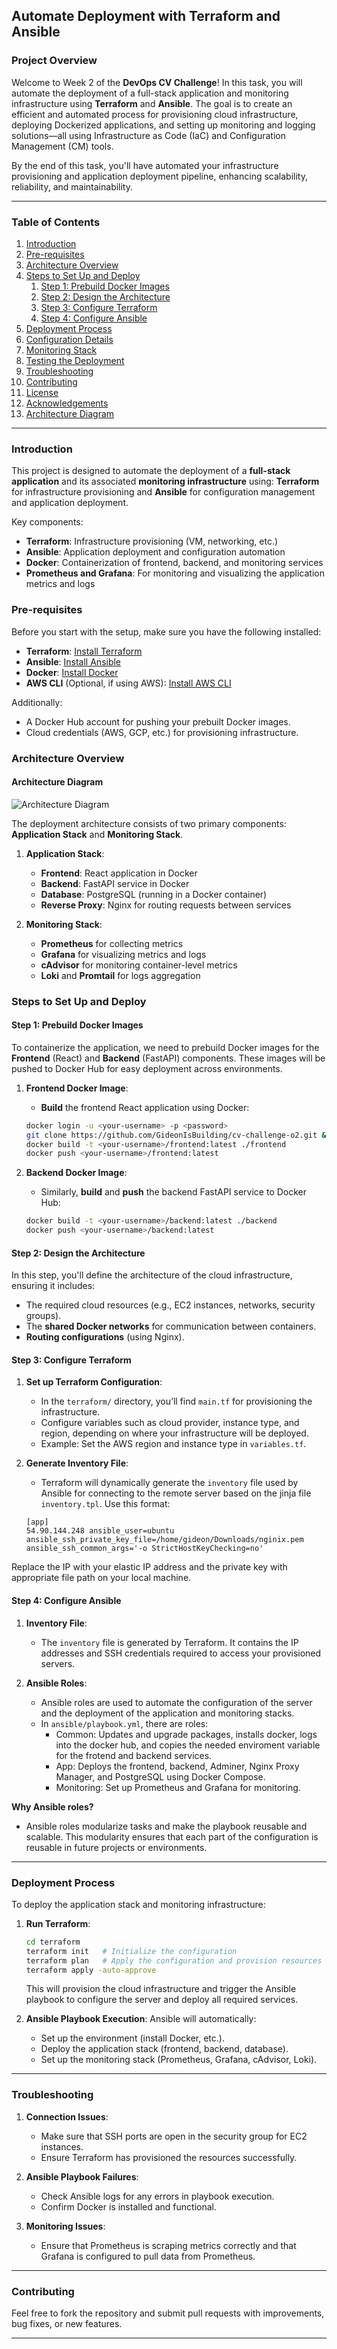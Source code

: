 ## Automate Deployment with Terraform and Ansible

### **Project Overview**

Welcome to Week 2 of the **DevOps CV Challenge**! In this task, you will automate the deployment of a full-stack application and monitoring infrastructure using **Terraform** and **Ansible**. The goal is to create an efficient and automated process for provisioning cloud infrastructure, deploying Dockerized applications, and setting up monitoring and logging solutions—all using Infrastructure as Code (IaC) and Configuration Management (CM) tools.

By the end of this task, you'll have automated your infrastructure provisioning and application deployment pipeline, enhancing scalability, reliability, and maintainability.

---

### **Table of Contents**
1. [Introduction](#introduction)
2. [Pre-requisites](#pre-requisites)
3. [Architecture Overview](#architecture-overview)
4. [Steps to Set Up and Deploy](#steps-to-set-up-and-deploy)
   1. [Step 1: Prebuild Docker Images](#step-1-prebuild-docker-images)
   2. [Step 2: Design the Architecture](#step-2-design-the-architecture)
   3. [Step 3: Configure Terraform](#step-3-configure-terraform)
   4. [Step 4: Configure Ansible](#step-4-configure-ansible)
5. [Deployment Process](#deployment-process)
6. [Configuration Details](#configuration-details)
7. [Monitoring Stack](#monitoring-stack)
8. [Testing the Deployment](#testing-the-deployment)
9. [Troubleshooting](#troubleshooting)
10. [Contributing](#contributing)
11. [License](#license)
12. [Acknowledgements](#acknowledgements)
13. [Architecture Diagram](#architecture-diagram)

---

### **Introduction**

This project is designed to automate the deployment of a **full-stack application** and its associated **monitoring infrastructure** using: **Terraform** for infrastructure provisioning and **Ansible** for configuration management and application deployment.

Key components:
- **Terraform**: Infrastructure provisioning (VM, networking, etc.)
- **Ansible**: Application deployment and configuration automation
- **Docker**: Containerization of frontend, backend, and monitoring services
- **Prometheus and Grafana**: For monitoring and visualizing the application metrics and logs

### **Pre-requisites**

Before you start with the setup, make sure you have the following installed:

- **Terraform**: [Install Terraform](https://www.terraform.io/downloads.html)
- **Ansible**: [Install Ansible](https://docs.ansible.com/ansible/latest/installation_guide/index.html)
- **Docker**: [Install Docker](https://docs.docker.com/get-docker/)
- **AWS CLI** (Optional, if using AWS): [Install AWS CLI](https://docs.aws.amazon.com/cli/latest/userguide/cli-configure-quickstart.html)

Additionally:
- A Docker Hub account for pushing your prebuilt Docker images.
- Cloud credentials (AWS, GCP, etc.) for provisioning infrastructure.

### **Architecture Overview**

#### **Architecture Diagram**

![Architecture Diagram](./devops-dojo.drawio.png)

The deployment architecture consists of two primary components: **Application Stack** and **Monitoring Stack**.

1. **Application Stack**:
   - **Frontend**: React application in Docker
   - **Backend**: FastAPI service in Docker
   - **Database**: PostgreSQL (running in a Docker container)
   - **Reverse Proxy**: Nginx for routing requests between services

2. **Monitoring Stack**:
   - **Prometheus** for collecting metrics
   - **Grafana** for visualizing metrics and logs
   - **cAdvisor** for monitoring container-level metrics
   - **Loki** and **Promtail** for logs aggregation

### **Steps to Set Up and Deploy**

#### **Step 1: Prebuild Docker Images**

To containerize the application, we need to prebuild Docker images for the **Frontend** (React) and **Backend** (FastAPI) components. These images will be pushed to Docker Hub for easy deployment across environments.

1. **Frontend Docker Image**:
   - **Build** the frontend React application using Docker:
   ```bash
   docker login -u <your-username> -p <password>
   git clone https://github.com/GideonIsBuilding/cv-challenge-o2.git && cd cv-challenge-o2
   docker build -t <your-username>/frontend:latest ./frontend
   docker push <your-username>/frontend:latest
   ```

2. **Backend Docker Image**:
   - Similarly, **build** and **push** the backend FastAPI service to Docker Hub:
   ```bash
   docker build -t <your-username>/backend:latest ./backend
   docker push <your-username>/backend:latest
   ```

#### **Step 2: Design the Architecture**

In this step, you'll define the architecture of the cloud infrastructure, ensuring it includes:
- The required cloud resources (e.g., EC2 instances, networks, security groups).
- The **shared Docker networks** for communication between containers.
- **Routing configurations** (using Nginx).

#### **Step 3: Configure Terraform**

1. **Set up Terraform Configuration**: 
   - In the `terraform/` directory, you’ll find `main.tf` for provisioning the infrastructure. 
   - Configure variables such as cloud provider, instance type, and region, depending on where your infrastructure will be deployed.
   - Example: Set the AWS region and instance type in `variables.tf`.

2. **Generate Inventory File**: 
   - Terraform will dynamically generate the `inventory` file used by Ansible for connecting to the remote server based on the jinja file `inventory.tpl`. Use this format:
   ```
   [app]
   54.90.144.248 ansible_user=ubuntu ansible_ssh_private_key_file=/home/gideon/Downloads/nginix.pem ansible_ssh_common_args='-o StrictHostKeyChecking=no'
   ```
Replace the IP with your elastic IP address and the private key with appropriate file path on your local machine.

#### **Step 4: Configure Ansible**

1. **Inventory File**:
   - The `inventory` file is generated by Terraform. It contains the IP addresses and SSH credentials required to access your provisioned servers.

2. **Ansible Roles**:
   - Ansible roles are used to automate the configuration of the server and the deployment of the application and monitoring stacks.
   - In `ansible/playbook.yml`, there are roles:
     - Common: Updates and upgrade packages, installs docker, logs into the docker hub, and copies the needed enviroment variable for the frotend and backend services.
     - App: Deploys the frontend, backend, Adminer, Nginx Proxy Manager, and PostgreSQL using Docker Compose.
     - Monitoring: Set up Prometheus and Grafana for monitoring.

**Why Ansible roles?**
- Ansible roles modularize tasks and make the playbook reusable and scalable. This modularity ensures that each part of the configuration is reusable in future projects or environments.

---

### **Deployment Process**

To deploy the application stack and monitoring infrastructure:
1. **Run Terraform**:
   ```bash
   cd terraform
   terraform init   # Initialize the configuration
   terraform plan   # Apply the configuration and provision resources
   terraform apply -auto-approve
   ```
   This will provision the cloud infrastructure and trigger the Ansible playbook to configure the server and deploy all required services.

2. **Ansible Playbook Execution**:
   Ansible will automatically:
   - Set up the environment (install Docker, etc.).
   - Deploy the application stack (frontend, backend, database).
   - Set up the monitoring stack (Prometheus, Grafana, cAdvisor, Loki).

---

### **Troubleshooting**

1. **Connection Issues**:
   - Make sure that SSH ports are open in the security group for EC2 instances.
   - Ensure Terraform has provisioned the resources successfully.

2. **Ansible Playbook Failures**:
   - Check Ansible logs for any errors in playbook execution.
   - Confirm Docker is installed and functional.

3. **Monitoring Issues**:
   - Ensure that Prometheus is scraping metrics correctly and that Grafana is configured to pull data from Prometheus.

---

### **Contributing**

Feel free to fork the repository and submit pull requests with improvements, bug fixes, or new features.

---